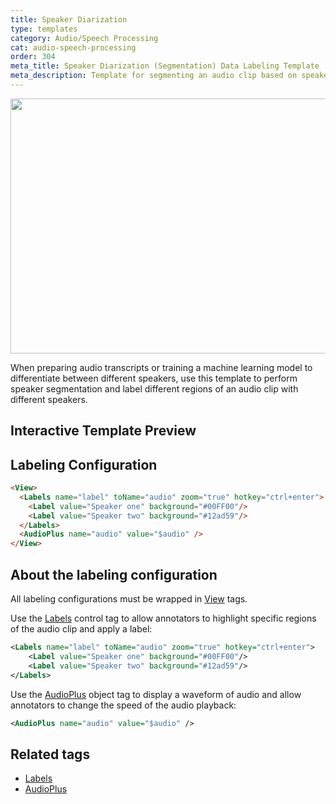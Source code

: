 ```yaml
---
title: Speaker Diarization
type: templates
category: Audio/Speech Processing
cat: audio-speech-processing
order: 304
meta_title: Speaker Diarization (Segmentation) Data Labeling Template
meta_description: Template for segmenting an audio clip based on speaker with Label Studio for your machine learning and data science projects.
---
```


<img src="/images/templates/select_region_audio_player.png" alt="" class="gif-border" width="552px" height="408px" />

When preparing audio transcripts or training a machine learning model to differentiate between different speakers, use this template to perform speaker segmentation and label different regions of an audio clip with different speakers. 

## Interactive Template Preview

<div id="main-preview"></div>

## Labeling Configuration

```html
<View>
  <Labels name="label" toName="audio" zoom="true" hotkey="ctrl+enter">
    <Label value="Speaker one" background="#00FF00"/>
    <Label value="Speaker two" background="#12ad59"/>
  </Labels>
  <AudioPlus name="audio" value="$audio" />
</View>
```

## About the labeling configuration

All labeling configurations must be wrapped in [View](/tags/view.html) tags.

Use the [Labels](/tags/labels.html) control tag to allow annotators to highlight specific regions of the audio clip and apply a label:
```xml
<Labels name="label" toName="audio" zoom="true" hotkey="ctrl+enter">
    <Label value="Speaker one" background="#00FF00"/>
    <Label value="Speaker two" background="#12ad59"/>
</Labels>
```

Use the [AudioPlus](/tags/audioplus.html) object tag to display a waveform of audio and allow annotators to change the speed of the audio playback:
```xml
<AudioPlus name="audio" value="$audio" />
```

## Related tags

- [Labels](/tags/labels.html)
- [AudioPlus](/tags/audioplus.html)

